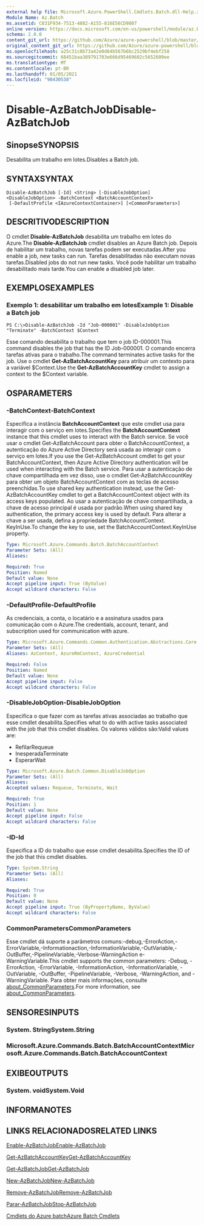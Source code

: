 ```yaml
---
external help file: Microsoft.Azure.PowerShell.Cmdlets.Batch.dll-Help.xml
Module Name: Az.Batch
ms.assetid: C831F934-7513-4882-A155-816E56CD9807
online version: https://docs.microsoft.com/en-us/powershell/module/az.batch/disable-azbatchjob
schema: 2.0.0
content_git_url: https://github.com/Azure/azure-powershell/blob/master/src/Batch/Batch/help/Disable-AzBatchJob.md
original_content_git_url: https://github.com/Azure/azure-powershell/blob/master/src/Batch/Batch/help/Disable-AzBatchJob.md
ms.openlocfilehash: a25c31c0b73a42e0d64b567b6bc2529bf4ebf258
ms.sourcegitcommit: 68451baa389791703e666d95469602c5652609ee
ms.translationtype: MT
ms.contentlocale: pt-BR
ms.lasthandoff: 01/05/2021
ms.locfileid: "98430538"
---
```

# <span data-ttu-id="b019f-101">Disable-AzBatchJob</span><span class="sxs-lookup"><span data-stu-id="b019f-101">Disable-AzBatchJob</span></span>

## <span data-ttu-id="b019f-102">Sinopse</span><span class="sxs-lookup"><span data-stu-id="b019f-102">SYNOPSIS</span></span>
<span data-ttu-id="b019f-103">Desabilita um trabalho em lotes.</span><span class="sxs-lookup"><span data-stu-id="b019f-103">Disables a Batch job.</span></span>

## <span data-ttu-id="b019f-104">SYNTAX</span><span class="sxs-lookup"><span data-stu-id="b019f-104">SYNTAX</span></span>

```
Disable-AzBatchJob [-Id] <String> [-DisableJobOption] <DisableJobOption> -BatchContext <BatchAccountContext>
 [-DefaultProfile <IAzureContextContainer>] [<CommonParameters>]
```

## <span data-ttu-id="b019f-105">DESCRITIVO</span><span class="sxs-lookup"><span data-stu-id="b019f-105">DESCRIPTION</span></span>
<span data-ttu-id="b019f-106">O cmdlet **Disable-AzBatchJob** desabilita um trabalho em lotes do Azure.</span><span class="sxs-lookup"><span data-stu-id="b019f-106">The **Disable-AzBatchJob** cmdlet disables an Azure Batch job.</span></span>
<span data-ttu-id="b019f-107">Depois de habilitar um trabalho, novas tarefas podem ser executadas.</span><span class="sxs-lookup"><span data-stu-id="b019f-107">After you enable a job, new tasks can run.</span></span>
<span data-ttu-id="b019f-108">Tarefas desabilitadas não executam novas tarefas.</span><span class="sxs-lookup"><span data-stu-id="b019f-108">Disabled jobs do not run new tasks.</span></span>
<span data-ttu-id="b019f-109">Você pode habilitar um trabalho desabilitado mais tarde.</span><span class="sxs-lookup"><span data-stu-id="b019f-109">You can enable a disabled job later.</span></span>

## <span data-ttu-id="b019f-110">EXEMPLOS</span><span class="sxs-lookup"><span data-stu-id="b019f-110">EXAMPLES</span></span>

### <span data-ttu-id="b019f-111">Exemplo 1: desabilitar um trabalho em lotes</span><span class="sxs-lookup"><span data-stu-id="b019f-111">Example 1: Disable a Batch job</span></span>
```
PS C:\>Disable-AzBatchJob -Id "Job-000001" -DisableJobOption "Terminate" -BatchContext $Context
```

<span data-ttu-id="b019f-112">Esse comando desabilita o trabalho que tem o job ID-000001.</span><span class="sxs-lookup"><span data-stu-id="b019f-112">This command disables the job that has the ID Job-000001.</span></span>
<span data-ttu-id="b019f-113">O comando encerra tarefas ativas para o trabalho.</span><span class="sxs-lookup"><span data-stu-id="b019f-113">The command terminates active tasks for the job.</span></span>
<span data-ttu-id="b019f-114">Use o cmdlet **Get-AzBatchAccountKey** para atribuir um contexto para a variável $Context.</span><span class="sxs-lookup"><span data-stu-id="b019f-114">Use the **Get-AzBatchAccountKey** cmdlet to assign a context to the $Context variable.</span></span>

## <span data-ttu-id="b019f-115">OS</span><span class="sxs-lookup"><span data-stu-id="b019f-115">PARAMETERS</span></span>

### <span data-ttu-id="b019f-116">-BatchContext</span><span class="sxs-lookup"><span data-stu-id="b019f-116">-BatchContext</span></span>
<span data-ttu-id="b019f-117">Especifica a instância **BatchAccountContext** que este cmdlet usa para interagir com o serviço em lotes.</span><span class="sxs-lookup"><span data-stu-id="b019f-117">Specifies the **BatchAccountContext** instance that this cmdlet uses to interact with the Batch service.</span></span>
<span data-ttu-id="b019f-118">Se você usar o cmdlet Get-AzBatchAccount para obter o BatchAccountContext, a autenticação do Azure Active Directory será usada ao interagir com o serviço em lotes.</span><span class="sxs-lookup"><span data-stu-id="b019f-118">If you use the Get-AzBatchAccount cmdlet to get your BatchAccountContext, then Azure Active Directory authentication will be used when interacting with the Batch service.</span></span> <span data-ttu-id="b019f-119">Para usar a autenticação de chave compartilhada em vez disso, use o cmdlet Get-AzBatchAccountKey para obter um objeto BatchAccountContext com as teclas de acesso preenchidas.</span><span class="sxs-lookup"><span data-stu-id="b019f-119">To use shared key authentication instead, use the Get-AzBatchAccountKey cmdlet to get a BatchAccountContext object with its access keys populated.</span></span> <span data-ttu-id="b019f-120">Ao usar a autenticação de chave compartilhada, a chave de acesso principal é usada por padrão.</span><span class="sxs-lookup"><span data-stu-id="b019f-120">When using shared key authentication, the primary access key is used by default.</span></span> <span data-ttu-id="b019f-121">Para alterar a chave a ser usada, defina a propriedade BatchAccountContext. KeyInUse.</span><span class="sxs-lookup"><span data-stu-id="b019f-121">To change the key to use, set the BatchAccountContext.KeyInUse property.</span></span>

```yaml
Type: Microsoft.Azure.Commands.Batch.BatchAccountContext
Parameter Sets: (All)
Aliases:

Required: True
Position: Named
Default value: None
Accept pipeline input: True (ByValue)
Accept wildcard characters: False
```

### <span data-ttu-id="b019f-122">-DefaultProfile</span><span class="sxs-lookup"><span data-stu-id="b019f-122">-DefaultProfile</span></span>
<span data-ttu-id="b019f-123">As credenciais, a conta, o locatário e a assinatura usados para comunicação com o Azure.</span><span class="sxs-lookup"><span data-stu-id="b019f-123">The credentials, account, tenant, and subscription used for communication with azure.</span></span>

```yaml
Type: Microsoft.Azure.Commands.Common.Authentication.Abstractions.Core.IAzureContextContainer
Parameter Sets: (All)
Aliases: AzContext, AzureRmContext, AzureCredential

Required: False
Position: Named
Default value: None
Accept pipeline input: False
Accept wildcard characters: False
```

### <span data-ttu-id="b019f-124">-DisableJobOption</span><span class="sxs-lookup"><span data-stu-id="b019f-124">-DisableJobOption</span></span>
<span data-ttu-id="b019f-125">Especifica o que fazer com as tarefas ativas associadas ao trabalho que esse cmdlet desabilita.</span><span class="sxs-lookup"><span data-stu-id="b019f-125">Specifies what to do with active tasks associated with the job that this cmdlet disables.</span></span>
<span data-ttu-id="b019f-126">Os valores válidos são:</span><span class="sxs-lookup"><span data-stu-id="b019f-126">Valid values are:</span></span>
- <span data-ttu-id="b019f-127">Refilar</span><span class="sxs-lookup"><span data-stu-id="b019f-127">Requeue</span></span>
- <span data-ttu-id="b019f-128">Inesperada</span><span class="sxs-lookup"><span data-stu-id="b019f-128">Terminate</span></span>
- <span data-ttu-id="b019f-129">Esperar</span><span class="sxs-lookup"><span data-stu-id="b019f-129">Wait</span></span>

```yaml
Type: Microsoft.Azure.Batch.Common.DisableJobOption
Parameter Sets: (All)
Aliases:
Accepted values: Requeue, Terminate, Wait

Required: True
Position: 1
Default value: None
Accept pipeline input: False
Accept wildcard characters: False
```

### <span data-ttu-id="b019f-130">-ID</span><span class="sxs-lookup"><span data-stu-id="b019f-130">-Id</span></span>
<span data-ttu-id="b019f-131">Especifica a ID do trabalho que esse cmdlet desabilita.</span><span class="sxs-lookup"><span data-stu-id="b019f-131">Specifies the ID of the job that this cmdlet disables.</span></span>

```yaml
Type: System.String
Parameter Sets: (All)
Aliases:

Required: True
Position: 0
Default value: None
Accept pipeline input: True (ByPropertyName, ByValue)
Accept wildcard characters: False
```

### <span data-ttu-id="b019f-132">CommonParameters</span><span class="sxs-lookup"><span data-stu-id="b019f-132">CommonParameters</span></span>
<span data-ttu-id="b019f-133">Esse cmdlet dá suporte a parâmetros comuns:-debug,-ErrorAction,-ErrorVariable,-Informationaction,-InformationVariable,-OutVariable,-OutBuffer,-PipelineVariable,-Verbose-WarningAction e-WarningVariable.</span><span class="sxs-lookup"><span data-stu-id="b019f-133">This cmdlet supports the common parameters: -Debug, -ErrorAction, -ErrorVariable, -InformationAction, -InformationVariable, -OutVariable, -OutBuffer, -PipelineVariable, -Verbose, -WarningAction, and -WarningVariable.</span></span> <span data-ttu-id="b019f-134">Para obter mais informações, consulte [about_CommonParameters](http://go.microsoft.com/fwlink/?LinkID=113216).</span><span class="sxs-lookup"><span data-stu-id="b019f-134">For more information, see [about_CommonParameters](http://go.microsoft.com/fwlink/?LinkID=113216).</span></span>

## <span data-ttu-id="b019f-135">SENSORES</span><span class="sxs-lookup"><span data-stu-id="b019f-135">INPUTS</span></span>

### <span data-ttu-id="b019f-136">System. String</span><span class="sxs-lookup"><span data-stu-id="b019f-136">System.String</span></span>

### <span data-ttu-id="b019f-137">Microsoft.Azure.Commands.Batch.BatchAccountContext</span><span class="sxs-lookup"><span data-stu-id="b019f-137">Microsoft.Azure.Commands.Batch.BatchAccountContext</span></span>

## <span data-ttu-id="b019f-138">EXIBE</span><span class="sxs-lookup"><span data-stu-id="b019f-138">OUTPUTS</span></span>

### <span data-ttu-id="b019f-139">System. void</span><span class="sxs-lookup"><span data-stu-id="b019f-139">System.Void</span></span>

## <span data-ttu-id="b019f-140">INFORMA</span><span class="sxs-lookup"><span data-stu-id="b019f-140">NOTES</span></span>

## <span data-ttu-id="b019f-141">LINKS RELACIONADOS</span><span class="sxs-lookup"><span data-stu-id="b019f-141">RELATED LINKS</span></span>

[<span data-ttu-id="b019f-142">Enable-AzBatchJob</span><span class="sxs-lookup"><span data-stu-id="b019f-142">Enable-AzBatchJob</span></span>](./Enable-AzBatchJob.md)

[<span data-ttu-id="b019f-143">Get-AzBatchAccountKey</span><span class="sxs-lookup"><span data-stu-id="b019f-143">Get-AzBatchAccountKey</span></span>](./Get-AzBatchAccountKey.md)

[<span data-ttu-id="b019f-144">Get-AzBatchJob</span><span class="sxs-lookup"><span data-stu-id="b019f-144">Get-AzBatchJob</span></span>](./Get-AzBatchJob.md)

[<span data-ttu-id="b019f-145">New-AzBatchJob</span><span class="sxs-lookup"><span data-stu-id="b019f-145">New-AzBatchJob</span></span>](./New-AzBatchJob.md)

[<span data-ttu-id="b019f-146">Remove-AzBatchJob</span><span class="sxs-lookup"><span data-stu-id="b019f-146">Remove-AzBatchJob</span></span>](./Remove-AzBatchJob.md)

[<span data-ttu-id="b019f-147">Parar-AzBatchJob</span><span class="sxs-lookup"><span data-stu-id="b019f-147">Stop-AzBatchJob</span></span>](./Stop-AzBatchJob.md)

[<span data-ttu-id="b019f-148">Cmdlets do Azure batch</span><span class="sxs-lookup"><span data-stu-id="b019f-148">Azure Batch Cmdlets</span></span>](/powershell/module/Az.Batch/)
